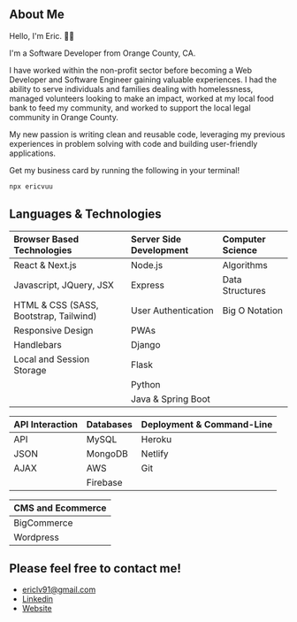 ## About Me

Hello, I'm Eric. 🤘🏼

I'm a Software Developer from Orange County, CA.

I have worked within the non-profit sector before becoming a Web Developer and Software Engineer gaining valuable experiences. I had the ability to serve individuals and families dealing with homelessness, managed volunteers looking to make an impact, worked at my local food bank to feed my community, and worked to support the local legal community in Orange County.

My new passion is writing clean and reusable code, leveraging my previous experiences in problem solving with code and building user-friendly applications.

Get my business card by running the following in your terminal!
```bash
npx ericvuu
```

## Languages & Technologies

| Browser Based Technologies                 | Server Side Development | Computer Science |
| :----------------------------------------- | :---------------------- | :--------------- |
| React & Next.js                            | Node.js                 | Algorithms       |
| Javascript, JQuery, JSX                    | Express                 | Data Structures  |
| HTML & CSS (SASS, Bootstrap, Tailwind)     | User Authentication     | Big O Notation   |
| Responsive Design                          | PWAs                    |                  |
| Handlebars                                 | Django                  |                  |
| Local and Session Storage                  | Flask                   |                  |
|                                            | Python                  |                  |
|                                            | Java & Spring Boot      |                  |


| API Interaction | Databases | Deployment & Command-Line |
| --------------- | --------- | ------------------------- |
| API             | MySQL     | Heroku                    |
| JSON            | MongoDB   | Netlify                   |
| AJAX            | AWS       | Git                       |
|                 | Firebase  |                           |

|CMS and Ecommerce|
| --------------- |
|BigCommerce      |
|Wordpress        |

## Please feel free to contact me!

- ericlv91@gmail.com
- [Linkedin](https://www.linkedin.com/in/ericvuu)
- [Website](https://www.ericvuu.dev/)
